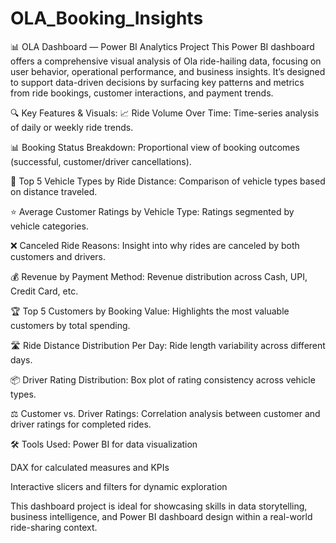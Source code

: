 # OLA_Booking_Insights
📊 OLA Dashboard — Power BI Analytics Project
This Power BI dashboard offers a comprehensive visual analysis of Ola ride-hailing data, focusing on user behavior, operational performance, and business insights. It’s designed to support data-driven decisions by surfacing key patterns and metrics from ride bookings, customer interactions, and payment trends.

🔍 Key Features & Visuals:
📈 Ride Volume Over Time: Time-series analysis of daily or weekly ride trends.

📊 Booking Status Breakdown: Proportional view of booking outcomes (successful, customer/driver cancellations).

🚗 Top 5 Vehicle Types by Ride Distance: Comparison of vehicle types based on distance traveled.

⭐ Average Customer Ratings by Vehicle Type: Ratings segmented by vehicle categories.

❌ Canceled Ride Reasons: Insight into why rides are canceled by both customers and drivers.

💰 Revenue by Payment Method: Revenue distribution across Cash, UPI, Credit Card, etc.

🏆 Top 5 Customers by Booking Value: Highlights the most valuable customers by total spending.

🛣️ Ride Distance Distribution Per Day: Ride length variability across different days.

📦 Driver Rating Distribution: Box plot of rating consistency across vehicle types.

⚖️ Customer vs. Driver Ratings: Correlation analysis between customer and driver ratings for completed rides.

🛠️ Tools Used:
Power BI for data visualization

DAX for calculated measures and KPIs

Interactive slicers and filters for dynamic exploration

This dashboard project is ideal for showcasing skills in data storytelling, business intelligence, and Power BI dashboard design within a real-world ride-sharing context.
